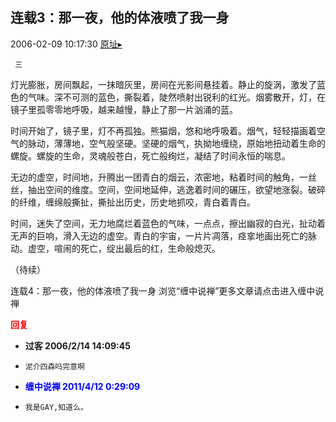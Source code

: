 ## 连载3：那一夜，他的体液喷了我一身
2006-02-09 10:17:30
[原址▸](http://www.fxgan.com/chan_time/2006_01_06/12.htm)



     三
 
  灯光膨胀，房间飘起，一抹暗灰里，房间在光影间悬挂着。静止的旋涡，激发了蓝色的气味。深不可测的蓝色，撕裂着，陡然喷射出锐利的红光。烟雾散开，灯，在镜子里孤零零地呼吸，越来越慢，静止了那一片汹涌的蓝。
 
  时间开始了，镜子里，灯不再孤独。熊猫烟，悠和地呼吸着。烟气，轻轻描画着空气的脉动，薄薄地，空气般坚硬。坚硬的烟气，执拗地缠绕，原始地扭动着生命的螺旋。螺旋的生命，灵魂般苍白，死亡般绚烂，凝结了时间永恒的喘息。
 
  无边的虚空，时间地，升腾出一团青白的烟云，浓密地，粘着时间的触角，一丝丝，抽出空间的维度。空间，空间地延伸，逃逸着时间的碾压，欲望地涨裂。破碎的纤维，缠绵般撕扯，撕扯出历史，历史地抓咬，青白着青白。
 
  时间，迷失了空间，无力地腐烂着蓝色的气味，一点点，擦出幽寂的白光，扯动着无声的巨响，滑入无边的虚空。青白的宇宙，一片片凋落，痉挛地画出死亡的脉动。虚空，喧闹的死亡，绽出最后的红，生命般熄灭。
 
 
  （待续）
 
 连载4：那一夜，他的体液喷了我一身
 浏览“缠中说禅”更多文章请点击进入缠中说禅





<font color='red'>**回复**</font>


- **过客 2006/2/14 14:09:45**
- ```
  泥介四森吗完意啊
  ```
- <font color='blue'>**缠中说禅 2011/4/12 0:29:09**</font>
- ```
  我是GAY,知道么。
  ```
